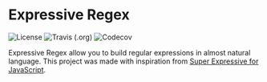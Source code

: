 # Expressive Regex

<img alt="License" src="https://img.shields.io/github/license/fsadannn/expressive_regex"> <img alt="Travis (.org)" src="https://travis-ci.org/fsadannn/expressive_regex.svg"> <img alt="Codecov" src="https://img.shields.io/codecov/c/github/fsadannn/expressive_regex.svg">

Expressive Regex allow you to build regular expressions in almost natural language. This project was made with inspiration from [Super Expressive for JavaScript](https://github.com/francisrstokes/super-expressive).
